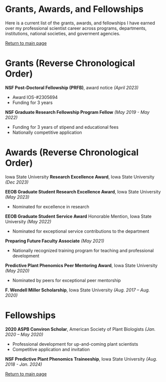 # Grants, Awards, and Fellowships
Here is a current list of the grants, awards, and fellowships I have earned over my professional scientist career across programs, departments, institutions, national societies, and goverment agencies. 

[Return to main page](https://snodgras.github.io/)

# Grants (Reverse Chronological Order)

**NSF Post-Doctoral Fellowship (PRFB)**, award notice _(April 2023)_
* Award IOS-#2305694
* Funding for 3 years 

**NSF Graduate Research Fellowship Program Fellow** _(May 2019 - May 2022)_ 
* Funding for 3 years of stipend and educational fees
* Nationally competitive application

# Awards (Reverse Chronological Order)

Iowa State University **Research Excellence Award**, Iowa State University _(Dec 2023)_

**EEOB Graduate Student Research Excellence Award**, Iowa State University _(May 2023)_ 
* Nominated for excellence in research

**EEOB Graduate Student Service Award** Honorable Mention, Iowa State University _(May 2022)_
* Nominated for exceptional service contributions to the department

**Preparing Future Faculty Associate** _(May 2021)_
* Nationally recognized training program for teaching and professional development

**Predictive Plant Phenomics Peer Mentoring Award**, Iowa State University _(May 2020)_ 
* Nominated by peers for exceptional peer mentorship 

**F. Wendell Miller Scholarship**, Iowa State University _(Aug. 2017 – Aug. 2020)_ 

# Fellowships

**2020 ASPB Conviron Scholar**, American Society of Plant Biologists _(Jan. 2020 – May 2020)_ 
* Professional development for up-and-coming plant scientists
* Competitive application and invitation

**NSF Predictive Plant Phenomics Traineeship**, Iowa State University _(Aug. 2018 - Jan. 2024)_

[Return to main page](https://snodgras.github.io/)
